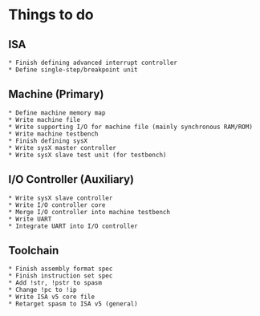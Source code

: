 # Things to do

## ISA
    * Finish defining advanced interrupt controller 
    * Define single-step/breakpoint unit
    
## Machine (Primary)
    * Define machine memory map
    * Write machine file
    * Write supporting I/O for machine file (mainly synchronous RAM/ROM)
    * Write machine testbench
    * Finish defining sysX
    * Write sysX master controller
    * Write sysX slave test unit (for testbench)

## I/O Controller (Auxiliary)
    * Write sysX slave controller
    * Write I/O controller core
    * Merge I/O controller into machine testbench
    * Write UART
    * Integrate UART into I/O controller

## Toolchain
    * Finish assembly format spec
    * Finish instruction set spec
    * Add !str, !pstr to spasm
    * Change !pc to !ip
    * Write ISA v5 core file
    * Retarget spasm to ISA v5 (general)
